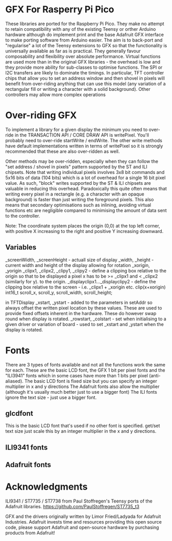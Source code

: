 # GFX For Rasperry Pi Pico
These libraries are ported for the Raspberry Pi Pico.  They make no attempt to retain compatibility with any of the existing Teensy or orther Arduino hardware although do implement print and the base Adafruit GFX interface to make porting software from Arduino easier.
The aim is to back-port and "regularise" a lot of the Teensy extensions to GFX so that the functionality is universally available as far as is practical.
They generally favour composability and flexibility over absolute performance.
Virtual functions are used more than in the original GFX libraries - the overhead is low and they provide more ability for sub-classes to optimise functions.
The SPI or I2C transfers are likely to dominate the timings.  In particular, TFT controller chips that allow you to set an address window and then shovel in pixels will benefit from over-riding anything that can use this model (any variation of a rectangular fill or writing a character with a solid background).  Other controllers may allow more complex operations

# Over-riding GFX
To implement a library for a given display the minimum you need to over-ride in the TRANSACTION API / CORE DRAW API is writePixel. You'll probably need to over-ride startWrite / endWrite.  The other write methods have default implementations written in terms of writePixel so it is strongly recommended that these are also over-ridden as well.

Other methods may be over-ridden, especially when they can follow the "set address / shovel in pixels" pattern supported by the ST and ILI chipsets.
Note that writing individual pixels involves 3x8 bit commands and 5x16 bits of data (104 bits) which is a lot of overhead for a single 16 bit pixel value. As such,
"block" writes supported by the ST & ILI chipsets are valuable in reducing this overhead.  Paradoxically this quite often means that writing every pixel in
a rectangle (e.g. a character with an opaque background) is faster than just writing the foreground pixels.  This also means that secondary optimisations 
such as inlining, avoiding virtual functions etc are negligible compared to minimising the amount of data sent to the controller.

Note: The coordinate system places the origin (0,0) at the top left corner, with positive X increasing to the right and positive Y increasing downward.

## Variables
_screenWidth, _screenHeight - actuall size of display
_width, _height - current width and height of the display allowing for rotation
_xorigin, _yorigin
_clipx1, _clipx2, _clipy1, _clipy2 - define a clipping box relative to the origin so that to be displayed a pixel x has to be >= _clipx1 and < _clipx2 (similarly for y). 
to the origin.
_displayclipx1..._displayclipy2 - define the clipping box relative to the screen - i.e.  _clipx1 + _xorigin etc. 
clip(x+xorigin)
int16_t scroll_x, scroll_y, scroll_width, scroll_height;

in TFTDisplay
_xstart, _ystart - added to the parameters in setAddr so always offset the written pixel location by these values. These are used to provide fixed offsets
inherent in the hardware.  These do however swap round when display is rotated.
_rowstart, _colstart - set when initialising to a given driver or variation of board - used to set _xstart and _ystart when the display is rotated.


# Fonts
There are 3 types of fonts available and not all the functions work the same for each.  These are the basic LCD font, the GFX 1 bit per pixel fonts and the "ILI3941" fonts which in some cases have more than 1 bits per pixel (anti-aliased).
The basic LCD font is fixed size but you can specify an integer multiplier in x and y directions
The Adafruit fonts also allow the multiplier (although it's usually much better just to use a bigger font)
The ILI fonts ignore the text size - just use a bigger font.

## glcdfont
This is the basic LCD font that's used if no other font is specified.  get/set text size just scale this by an integer multiplier in the x and y directions. 

## ILI9341 fonts
## Adafruit fonts

# Acknowledgments

ILI9341 / ST7735 / ST7738 from Paul Stoffregen's Teensy ports of the Adafruit libraries.
https://github.com/PaulStoffregen/ST7735_t3

GFX and the drivers originally written by Limor Fried/Ladyada for Adafruit Industries.
Adafruit invests time and resources providing this open source code,
  please support Adafruit and open-source hardware by purchasing
  products from Adafruit!

 